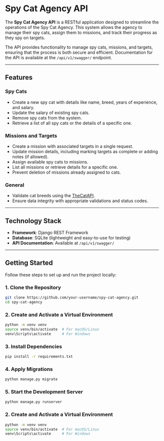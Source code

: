 # Spy Cat Agency API

The **Spy Cat Agency API** is a RESTful application designed to streamline the operations of the Spy Cat Agency. This system allows the agency to manage their spy cats, assign them to missions, and track their progress as they spy on targets. 

The API provides functionality to manage spy cats, missions, and targets, ensuring that the process is both secure and efficient. Documentation for the API is available at the `/api/v1/swagger/` endpoint.

---

## Features

### Spy Cats
- Create a new spy cat with details like name, breed, years of experience, and salary.
- Update the salary of existing spy cats.
- Remove spy cats from the system.
- Retrieve a list of all spy cats or the details of a specific one.

### Missions and Targets
- Create a mission with associated targets in a single request.
- Update mission details, including marking targets as complete or adding notes (if allowed).
- Assign available spy cats to missions.
- List all missions or retrieve details for a specific one.
- Prevent deletion of missions already assigned to cats.

### General
- Validate cat breeds using the [TheCatAPI](https://api.thecatapi.com/v1/breeds).
- Ensure data integrity with appropriate validations and status codes.

---

## Technology Stack

- **Framework**: Django REST Framework
- **Database**: SQLite (lightweight and easy-to-use for testing)
- **API Documentation**: Available at `/api/v1/swagger/`

---

## Getting Started

Follow these steps to set up and run the project locally:

### 1. Clone the Repository
```bash
git clone https://github.com/your-username/spy-cat-agency.git
cd spy-cat-agency
```
### 2. Create and Activate a Virtual Environment
```bash
python -m venv venv
source venv/bin/activate  # For macOS/Linux
venv\Scripts\activate     # For Windows
```
### 3. Install Dependencies
```bash
pip install -r requirements.txt
```
### 4. Apply Migrations
```bash
python manage.py migrate
```
### 5. Start the Development Server
```bash
python manage.py runserver
```
### 2. Create and Activate a Virtual Environment
```bash
python -m venv venv
source venv/bin/activate  # For macOS/Linux
venv\Scripts\activate     # For Windows
```